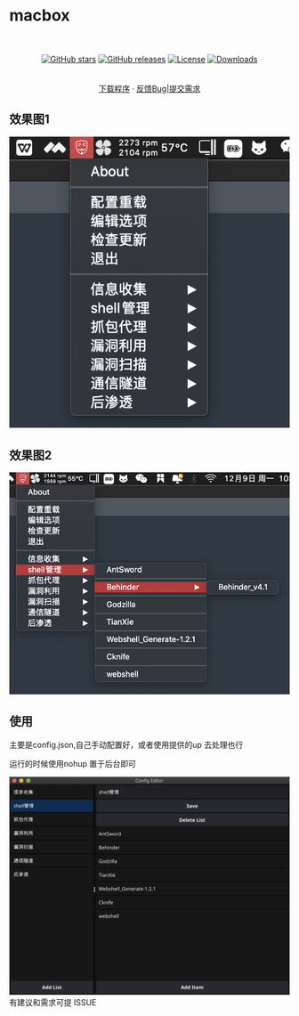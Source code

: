 # macbox

  <p align="center">
    <br />
          <br />
<a href="https://github.com/0x7eTeam/macbox/stargazers"><img alt="GitHub stars" src="https://img.shields.io/github/stars/0x7eTeam/macbox"/></a>
<a href="https://github.com/0x7eTeam/macbox/releases"><img alt="GitHub releases" src="https://img.shields.io/github/release/0x7eTeam/macbox"/></a>
<a href="https://github.com/0x7eTeam/macbox/blob/main/LICENSE"><img alt="License" src="https://img.shields.io/badge/License-Apache%202.0-blue.svg"/></a>
<a href="https://github.com/0x7eTeam/macbox/releases"><img alt="Downloads" src="https://img.shields.io/github/downloads/0x7eTeam/macbox/total?color=brightgreen"/></a>
<br>
<br>
    <br />
    <a href="https://github.com/0x7eTeam/macbox/releases">下载程序</a>
    ·
    <a href="https://github.com/0x7eTeam/macbox/issues">反馈Bug|提交需求</a>

  </p>

## 效果图1

![](images/aaaa1.png)

## 效果图2

![](images/aaaa2.png)

## 使用
主要是config.json,自己手动配置好，或者使用提供的up 去处理也行

运行的时候使用nohup 置于后台即可

![](images/aaaa3.png)
有建议和需求可提 ISSUE 
